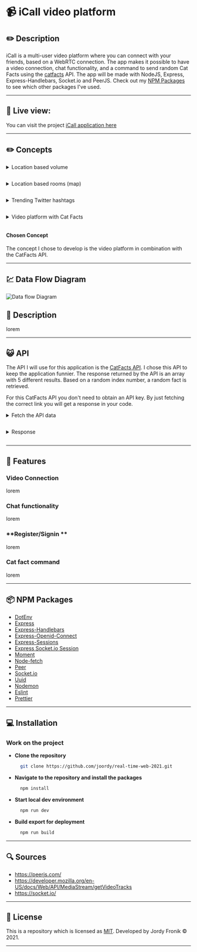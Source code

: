 # 📹 **iCall video platform**

## ✏️ **Description**

iCall is a multi-user video platform where you can connect with your friends, based on a WebRTC connection. The app makes it possible to have a video connection, chat functionality, and a command to send random Cat Facts using the [catfacts](#-api) API. The app will be made with NodeJS, Express, Express-Handlebars, Socket.io and PeerJS. Check out my [NPM Packages](#-npm-packages) to see which other packages I've used.

---

## 🚀 **Live view:**

You can visit the project [iCall application here](https://i-call.herokuapp.com/)

---

## ✏️ **Concepts**

<details style="margin: 1em 0;">
  <summary style="margin: 1em 0;">Location based volume</summary>

![Location based volume](https://user-images.githubusercontent.com/48051912/115362287-a8f01b00-a1c1-11eb-971c-141666ecdeb7.png)

</details>

<details style="margin: 1em 0;">
  <summary style="margin: 1em 0;">Location based rooms (map)</summary>

![Location based rooms (map)](https://user-images.githubusercontent.com/48051912/115362289-a988b180-a1c1-11eb-8ee9-a4a0b61ce4bd.png)

</details>

<details style="margin: 1em 0;">
  <summary style="margin: 1em 0;">Trending Twitter hashtags</summary>

![Trending Twitter hashtags](https://user-images.githubusercontent.com/48051912/115362285-a8578480-a1c1-11eb-890b-1855fb7fdd0b.png)

</details>

<details style="margin: 1em 0;">
  <summary style="margin: 1em 0;">Video platform with Cat Facts</summary>

![Videochat with Cat Facts](https://user-images.githubusercontent.com/48051912/115362276-a68dc100-a1c1-11eb-9706-419eef2efd32.png)

</details>

#### **Chosen Concept**

The concept I chose to develop is the video platform in combination with the CatFacts API.

---

## 💹 **Data Flow Diagram**

![Data flow Diagram](https://user-images.githubusercontent.com/48051912/114943487-5b348500-9e46-11eb-886e-7b3e709e4975.png)

<!-- # https://asciiflow.com/#/

# - Teken alle grote componenten (client, server, API)

# - Schrijf onder elk component wat er in het datamodel aanwezig is

# - Teken de lijnen/pijlen voor data die tussen componenten gedeeld worden

# - Voeg de methode voor verkrijgen en versturen van data (pub/sub, http request/response, socket request/response, authorization, Oauth)

# - Voeg deze data-flow toe aan je readme -->

## 🔦 **Description**

lorem

---

## 😺 **API**

The API I will use for this application is the [CatFacts API](https://github.com/alexwohlbruck/cat-facts). I chose this API to keep the application funnier. The response returned by the API is an array with 5 different results. Based on a random index number, a random fact is retrieved.

For this CatFacts API you don't need to obtain an API key. By just fetching the correct link you will get a response in your code.

<details style="margin: 1em 0;">
  <summary style="margin: 1em 0;">Fetch the API data</summary>

```js
// Utils/fetch.js
const fetcher = async (endpoint) => {
  const data = await fetch(endpoint)
  const response = await data.json()
  return response
}

// Utils/socket.js
async function getRandomCatFact() {
  const response = await fetcher('https://cat-fact.herokuapp.com/facts')
  const num = Math.floor(Math.random() * 5) + 1
  const catFact = {
    message: `${response[num].text}`,
    user: 'CatFacts',
  }
  return catFact
}
```

</details>

<details style="margin: 1em 0;">
  <summary style="margin: 1em 0;">Response</summary>

```js
  {
    status: { verified: true, sentCount: 1 },
    type: 'cat',
    deleted: false,
    _id: '58e007cc0aac31001185ecf5',
    user: '58e007480aac31001185ecef',
    text: 'Cats are the most popular pet in the United States: There are 88 million pet cats and 74 million dogs.',
    __v: 0,
    source: 'user',
    updatedAt: '2020-08-23T20:20:01.611Z',
    createdAt: '2018-03-01T21:20:02.713Z',
    used: false
  }
```

</details>

---

## 🚀 **Features**

### **Video Connection**
 
lorem

### **Chat functionality**

lorem

### **Register/Signin **

lorem

### **Cat fact command**

lorem

---

## 📦 **NPM Packages**

- [DotEnv](https://www.npmjs.com/package/dotenv)
- [Express](https://www.npmjs.com/package/express)
- [Express-Handlebars](https://www.npmjs.com/package/express-handlebars)
- [Express-Openid-Connect](https://www.npm.com/package/express-openid-connect)
- [Express-Sessions](https://www.npmjs.com/package/express-sessions)
- [Express Socket.io Session](https://www.npmjs.com/package/express-socket.io-session)
- [Moment](https://www.npmjs.com/package/moment)
- [Node-fetch](https://www.npmjs.com/package/node-fetch)
- [Peer](https://www.npmjs.com/package/peer)
- [Socket.io](https://www.npmjs.com/package/socket.io)
- [Uuid](https://www.npmjs.com/package/uuid)
- [Nodemon](https://www.npmjs.com/package/nodemon)
- [Eslint](https://www.npmjs.com/package/eslint)
- [Prettier](https://www.npmjs.com/package/prettier)

---

## 💻 **Installation**

### **Work on the project**

- **Clone the repository**
  ```bash
    git clone https://github.com/joordy/real-time-web-2021.git
  ```
- **Navigate to the repository and install the packages**
  ```bash
    npm install
  ```
- **Start local dev environment**

  ```bash
    npm run dev
  ```

- **Build export for deployment**
  ```bash
    npm run build
  ```

---

## 🔍 **Sources**

- https://peerjs.com/
- https://developer.mozilla.org/en-US/docs/Web/API/MediaStream/getVideoTracks
- https://socket.io/

---

## 🔐 **License**

This is a repository which is licensed as [MIT](https://github.com/joordy/i-call/blob/master/LICENSE). Developed by Jordy Fronik ©️ 2021.

---

<!-- Here are some hints for your project! -->

<!-- Start out with a title and a description -->

<!-- Add a link to your live demo in Github Pages 🌐-->

<!-- ☝️ replace this description with a description of your own work -->

<!-- replace the code in the /docs folder with your own, so you can showcase your work with GitHub Pages 🌍 -->

<!-- Add a nice image here at the end of the week, showing off your shiny frontend 📸 -->

<!-- Maybe a table of contents here? 📚 -->

<!-- How about a section that describes how to install this project? 🤓 -->

<!-- ...but how does one use this project? What are its features 🤔 -->

<!-- What external data source is featured in your project and what are its properties 🌠 -->

<!-- This would be a good place for your data life cycle ♻️-->

<!-- Maybe a checklist of done stuff and stuff still on your wishlist? ✅ -->

<!-- How about a license here? 📜  -->

